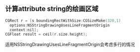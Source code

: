 ## 计算attribute string的绘画区域
``` objective-c
CGRect r = [s boundingRectWithSize:CGSizeMake(320,1)
  options:NSStringDrawingUsesLineFragmentOrigin
  context:nil];
CGFloat result = ceil(r.size.height);
```
适用NSStringDrawingUsesLineFragmentOrigin会考虑多行的情况
